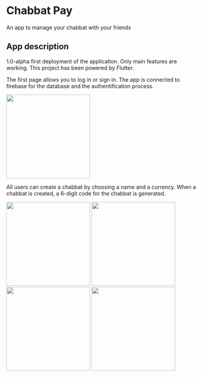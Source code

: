 # Chabbat Pay

An app to manage your chabbat with your friends

## App description

1.0-alpha   first deployment of the application. Only main features are working.
This project has been powered by Flutter.

The first page allows you to log in or sign in. The app is connected to firebase for the database and the authentification process.

<img src="https://user-images.githubusercontent.com/69756617/195408432-3f378e2c-c949-4770-aabc-6243b0d3dcaf.png" width="220">

All users can create a chabbat by choosing a name and a currency. When a chabbat is created, a 6-digit code for the chabbat is generated.

<img src="https://user-images.githubusercontent.com/69756617/195408473-eab7b495-c130-4982-8fd8-ea13a3599b73.png" width="220">

<img src="https://user-images.githubusercontent.com/69756617/195408480-c345eba9-51d7-4e98-b1c4-b768be99dd41.png" width="220">

<img src="https://user-images.githubusercontent.com/69756617/195408485-932d8072-0ff9-445d-8bfe-38ce2ffdf3d6.png" width="220">

<img src="https://user-images.githubusercontent.com/69756617/195408495-9dc757fe-c8a0-494a-8868-9010dcf1d4d4.png" width="220">
